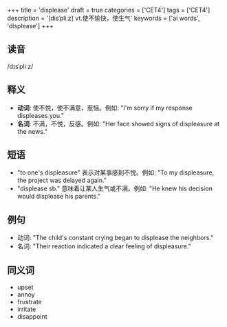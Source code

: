 +++
title = 'displease'
draft = true
categories = ['CET4']
tags = ['CET4']
description = '[disˈpliːz] vt.使不愉快，使生气'
keywords = ['ai words', 'displease']
+++

## 读音
/dɪsˈpliːz/

## 释义
- **动词**: 使不悦，使不满意，惹恼。例如: "I'm sorry if my response displeases you."
- **名词**: 不满，不悦，反感。例如: "Her face showed signs of displeasure at the news."

## 短语
- "to one's displeasure" 表示对某事感到不悦。例如: "To my displeasure, the project was delayed again."
- "displease sb." 意味着让某人生气或不满。例如: "He knew his decision would displease his parents."

## 例句
- 动词: "The child's constant crying began to displease the neighbors."
- 名词: "Their reaction indicated a clear feeling of displeasure."

## 同义词
- upset
- annoy
- frustrate
- irritate
- disappoint
